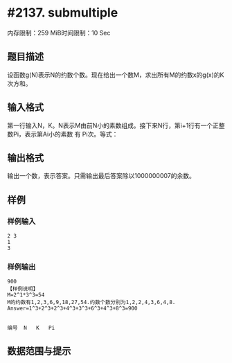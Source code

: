 # #2137. submultiple

内存限制：259 MiB时间限制：10 Sec

## 题目描述

设函数g(N)表示N的约数个数。现在给出一个数M，求出所有M的约数x的g(x)的K次方和。

## 输入格式

第一行输入N，K。N表示M由前N小的素数组成。接下来N行，第i+1行有一个正整数Pi，表示第Ai小的素数 有 Pi次。等式：

## 输出格式

输出一个数，表示答案。只需输出最后答案除以1000000007的余数。

## 样例

### 样例输入

    
    2 3
    1
    3
    
    

### 样例输出

    
    900
    【样例说明】
    M=2^1*3^3=54
    M的约数有1,2,3,6,9,18,27,54.约数个数分别为1,2,2,4,3,6,4,8.
    Answer=1^3+2^3+2^3+4^3+3^3+6^3+4^3+8^3=900
    
    
    编号	N	K	Pi
    

## 数据范围与提示
